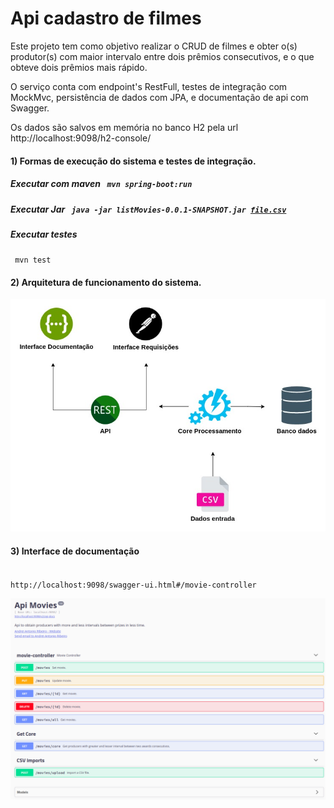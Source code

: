 # Api cadastro de filmes

Este projeto tem como objetivo realizar o CRUD de filmes e obter o(s) produtor(s) com maior intervalo entre dois prêmios consecutivos, e o que obteve dois prêmios mais rápido.

O serviço conta com endpoint's RestFull, testes de integração com MockMvc, persistência de dados com JPA, e documentação de api com Swagger.

Os dados são salvos em memória no banco H2 pela url http://localhost:9098/h2-console/

#### 1) Formas de execução do sistema e testes de integração.

##### Executar com maven <code> mvn spring-boot:run</code>

##### Executar Jar <code> java -jar listMovies-0.0.1-SNAPSHOT.jar [file.csv](file.csv)</code>

##### Executar testes
<code> mvn test</code>

#### 2) Arquitetura de funcionamento do sistema.
![](img/arquitetura.jpg)

#### 3) Interface de documentação
<code> http://localhost:9098/swagger-ui.html#/movie-controller</code>

![](img/swagger.png)
